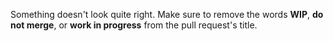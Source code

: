 Something doesn't look quite right. Make sure to remove the words **WIP**, **do not merge**, or **work in progress** from the pull request's title.
